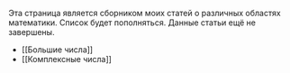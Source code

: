 Эта страница является сборником моих статей о различных областях математики. Список будет пополняться. Данные статьи ещё не завершены.
- [[Большие числа]]
- [[Комплексные числа]]